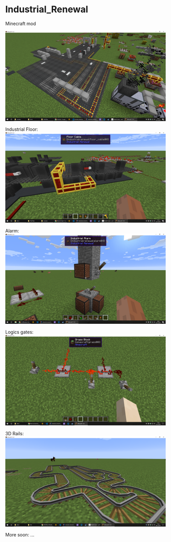 # Industrial_Renewal
Minecraft mod


![alt text](peek.png)

Industrial Floor:
![alt text](01.png)

Alarm:
![alt text](02.png)

Logics gates:
![alt text](03.png)

3D Rails:
![alt text](04.png)

More soon:
...
